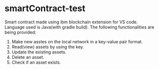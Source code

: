 # smartContract-test
Smart contract made using ibm blockchain extension for VS code.
Language used is Java(with gradle build).
The following functionalities are being provided:
1. Make new asstes on the local network in a key-value pair format.
2. Read(view) assets by using the key.
3. Update the existing assets.
4. Delete an asset.
5. Check if an asset exists.
